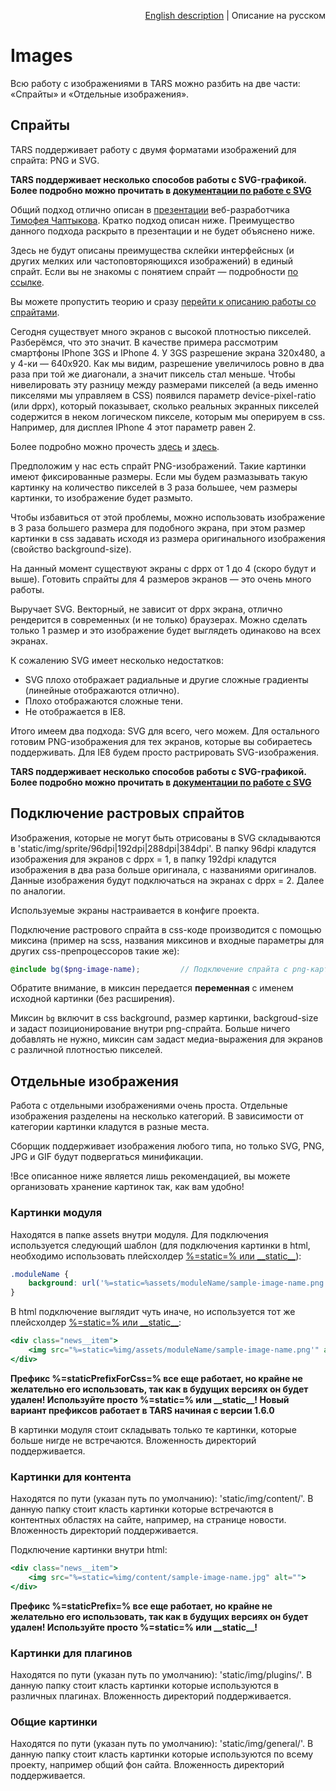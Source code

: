<p align="right">
<a href="../en/images-processing.md">English description</a> | Описание на русском
</p>

# Images

Всю работу с изображениями в TARS можно разбить на две части: «Спрайты» и «Отдельные изображения».

## Спрайты

TARS поддерживает работу с двумя форматами изображений для спрайта: PNG и SVG.

**TARS поддерживает несколько способов работы с SVG-графикой. Более подробно можно прочитать в [документации по работе с SVG](./svg-processing.md)**

Общий подход отлично описан в [презентации](http://www.slideshare.net/codefest/codefest-2014-2) веб-разработчика [Тимофея Чаптыкова](https://github.com/Chaptykov). Кратко подход описан ниже. Преимущество данного подхода раскрыто в презентации и не будет объяснено ниже.

Здесь не будут описаны преимущества склейки интерфейсных (и других мелких или частоповторяющихся изображений) в единый спрайт. Если вы не знакомы с понятием спрайт — подробности [по ссылке](https://ru.wikipedia.org/wiki/%D0%A1%D0%BF%D1%80%D0%B0%D0%B9%D1%82_(%D0%BA%D0%BE%D0%BC%D0%BF%D1%8C%D1%8E%D1%82%D0%B5%D1%80%D0%BD%D0%B0%D1%8F_%D0%B3%D1%80%D0%B0%D1%84%D0%B8%D0%BA%D0%B0)).

Вы можете пропустить теорию и сразу [перейти к описанию работы со спрайтами](images-processing.md#%D0%9F%D0%BE%D0%B4%D0%BA%D0%BB%D1%8E%D1%87%D0%B5%D0%BD%D0%B8%D0%B5-%D1%81%D0%BF%D1%80%D0%B0%D0%B9%D1%82%D0%BE%D0%B2).

Сегодня существует много экранов с высокой плотностью пикселей. Разберёмся, что это значит. В качестве примера рассмотрим смартфоны IPhone 3GS и IPhone 4. У 3GS разрешение экрана 320x480, а у 4-ки — 640x920. Как мы видим, разрешение увеличилось ровно в два раза при той же диагонали, а значит пиксель стал меньше. Чтобы нивелировать эту разницу между размерами пикселей (а ведь именно пикселями мы управляем в CSS) появился параметр device-pixel-ratio (или dppx), который показывает, сколько реальных экранных пикселей содержится в неком логическом пикселе, которым мы оперируем в css. Например, для дисплея IPhone 4 этот параметр равен 2.

Более подробно можно прочесть [здесь](http://stackoverflow.com/questions/21971331/what-is-dots-per-css-inch-and-dots-per-physical-inch) и [здесь](http://www.w3.org/TR/css3-values/#absolute-lengths).

Предположим у нас есть спрайт PNG-изображений. Такие картинки имеют фиксированные размеры. Если мы будем размазывать такую картинку на количество пикселей в 3 раза большее, чем размеры картинки, то изображение будет размыто.

Чтобы избавиться от этой проблемы, можно использовать изображение в 3 раза большего размера для подобного экрана, при этом размер картинки в css задавать исходя из размера оригинального изображения (свойство background-size).

На данный момент существуют экраны с dppx от 1 до 4 (скоро будут и выше). Готовить спрайты для 4 размеров экранов — это очень много работы.

Выручает SVG. Векторный, не зависит от dppx экрана, отлично рендерится в современных (и не только) браузерах. Можно сделать только 1 размер и это изображение будет выглядеть одинаково на всех экранах.

К сожалению SVG имеет несколько недостатков:

* SVG плохо отображает радиальные и другие сложные градиенты (линейные отображаются отлично).
* Плохо отображаются сложные тени.
* Не отображается в IE8.

Итого имеем два подхода: SVG для всего, чего можем. Для остального готовим PNG-изображения для тех экранов, которые вы собираетесь поддерживать. Для IE8 будем просто растрировать SVG-изображения.

**TARS поддерживает несколько способов работы с SVG-графикой. Более подробно можно прочитать в [документации по работе с SVG](svg-processing.md)**

## Подключение растровых спрайтов

Изображения, которые не могут быть отрисованы в SVG складываются в 'static/img/sprite/96dpi|192dpi|288dpi|384dpi'. В папку 96dpi кладутся изображения для экранов с dppx = 1, в папку 192dpi кладутся изображения в два раза больше оригинала, с названиями оригиналов. Данные изображения будут подключаться на экранах с dppx = 2. Далее по аналогии.

Используемые экраны настраивается в конфиге проекта.

Подключение растрового спрайта в css-коде производится с помощью миксина (пример на scss, названия миксинов и входные параметры для других css-препроцессоров такие же):

```scss
@include bg($png-image-name);         // Подключение спрайта с png-картинками
```

Обратите внимание, в миксин передается **переменная** с именем исходной картинки (без расширения).

Миксин `bg` включит в css background, размер картинки, backgroud-size и задаст позиционирование внутри png-спрайта. Больше ничего добавлять не нужно, миксин сам задаст медиа-выражения для экранов с различной плотностью пикселей.

## Отдельные изображения

Работа с отдельными изображениями очень проста. Отдельные изображения разделены на несколько категорий. В зависимости от категории картинки кладутся в разные места.

Сборщик поддерживает изображения любого типа, но только SVG, PNG, JPG и GIF будут подвергаться минификации.

!Все описанное ниже является лишь рекомендацией, вы можете организовать хранение картинок так, как вам удобно!


### Картинки модуля

Находятся в папке assets внутри модуля. Для подключения используется следующий шаблон (для подключения картинки в html, необходимо использовать плейсхолдер [%=static=% или \_\_static\_\_](options.md#staticprefixforcss)):

```css
.moduleName {
    background: url('%=static=%assets/moduleName/sample-image-name.png') no-repeat;
}
```

В html подключение выглядит чуть иначе, но используется тот же плейсхолдер [%=static=% или \_\_static\_\_](options.md#staticprefix):

```handlebars
<div class="news__item">
    <img src="%=static=%img/assets/moduleName/sample-image-name.png'" alt="">
</div>
```

**Префикс %=staticPrefixForCss=% все еще работает, но крайне не желательно его использовать, так как в будущих версиях он будет удален! Используйте просто %=static=% или \_\_static\_\_! Новый вариант префиксов работает в TARS начиная с версии 1.6.0**

В картинки модуля стоит складывать только те картинки, которые больше нигде не встречаются. Вложенность директорий поддерживается.


### Картинки для контента

Находятся по пути (указан путь по умолчанию): 'static/img/content/'. В данную папку стоит класть картинки которые встречаются в контентных областях на сайте, например, на странице новости. Вложенность директорий поддерживается.

Подключение картинки внутри html:

```handlebars
<div class="news__item">
    <img src="%=static=%img/content/sample-image-name.jpg" alt="">
</div>
```

**Префикс %=staticPrefix=% все еще работает, но крайне не желательно его использовать, так как в будущих версиях он будет удален! Используйте просто %=static=% или \_\_static\_\_!**

### Картинки для плагинов

Находятся по пути (указан путь по умолчанию): 'static/img/plugins/'. В данную папку стоит класть картинки которые используются в различных плагинах. Вложенность директорий поддерживается.


### Общие картинки

Находятся по пути (указан путь по умолчанию): 'static/img/general/'. В данную папку стоит класть картинки которые используются по всему проекту, например общий фон сайта. Вложенность директорий поддерживается.
